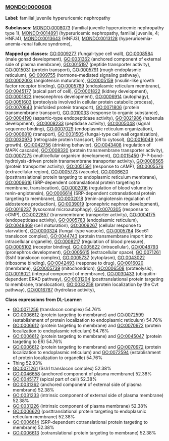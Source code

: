 
### [MONDO:0000608](http://purl.obolibrary.org/obo/MONDO_0000608)
**Label:** familial juvenile hyperuricemic nephropathy

**Subclasses:** [MONDO:0008073](http://purl.obolibrary.org/obo/MONDO_0008073) (familial juvenile hyperuricemic nephropathy type 1), [MONDO:0014891](http://purl.obolibrary.org/obo/MONDO_0014891) (hyperuricemic nephropathy, familial juvenile, 4; HNFJ4), [MONDO:0013643](http://purl.obolibrary.org/obo/MONDO_0013643) (HNFJ3), [MONDO:0013128](http://purl.obolibrary.org/obo/MONDO_0013128) (hyperuricemia-anemia-renal failure syndrome), 

**Mapped go classes:** [GO:0009277](http://purl.obolibrary.org/obo/GO_0009277) (fungal-type cell wall), [GO:0008584](http://purl.obolibrary.org/obo/GO_0008584) (male gonad development), [GO:0031362](http://purl.obolibrary.org/obo/GO_0031362) (anchored component of external side of plasma membrane), [GO:0015197](http://purl.obolibrary.org/obo/GO_0015197) (peptide transporter activity), [GO:0015031](http://purl.obolibrary.org/obo/GO_0015031) (protein transport), [GO:0005791](http://purl.obolibrary.org/obo/GO_0005791) (rough endoplasmic reticulum), [GO:0009755](http://purl.obolibrary.org/obo/GO_0009755) (hormone-mediated signaling pathway), [GO:0002003](http://purl.obolibrary.org/obo/GO_0002003) (angiotensin maturation), [GO:0005159](http://purl.obolibrary.org/obo/GO_0005159) (insulin-like growth factor receptor binding), [GO:0005789](http://purl.obolibrary.org/obo/GO_0005789) (endoplasmic reticulum membrane), [GO:0045177](http://purl.obolibrary.org/obo/GO_0045177) (apical part of cell), [GO:0001822](http://purl.obolibrary.org/obo/GO_0001822) (kidney development), [GO:0001823](http://purl.obolibrary.org/obo/GO_0001823) (mesonephros development), [GO:0006914](http://purl.obolibrary.org/obo/GO_0006914) (autophagy), [GO:0051603](http://purl.obolibrary.org/obo/GO_0051603) (proteolysis involved in cellular protein catabolic process), [GO:0070843](http://purl.obolibrary.org/obo/GO_0070843) (misfolded protein transport), [GO:0071806](http://purl.obolibrary.org/obo/GO_0071806) (protein transmembrane transport), [GO:0010033](http://purl.obolibrary.org/obo/GO_0010033) (response to organic substance), [GO:0004190](http://purl.obolibrary.org/obo/GO_0004190) (aspartic-type endopeptidase activity), [GO:0021986](http://purl.obolibrary.org/obo/GO_0021986) (habenula development), [GO:0008233](http://purl.obolibrary.org/obo/GO_0008233) (peptidase activity), [GO:0005048](http://purl.obolibrary.org/obo/GO_0005048) (signal sequence binding), [GO:0007029](http://purl.obolibrary.org/obo/GO_0007029) (endoplasmic reticulum organization), [GO:0006810](http://purl.obolibrary.org/obo/GO_0006810) (transport), [GO:0031505](http://purl.obolibrary.org/obo/GO_0031505) (fungal-type cell wall organization), [GO:0030970](http://purl.obolibrary.org/obo/GO_0030970) (retrograde protein transport, ER to cytosol), [GO:0016049](http://purl.obolibrary.org/obo/GO_0016049) (cell growth), [GO:0042756](http://purl.obolibrary.org/obo/GO_0042756) (drinking behavior), [GO:0043408](http://purl.obolibrary.org/obo/GO_0043408) (regulation of MAPK cascade), [GO:0008320](http://purl.obolibrary.org/obo/GO_0008320) (protein transmembrane transporter activity), [GO:0007275](http://purl.obolibrary.org/obo/GO_0007275) (multicellular organism development), [GO:0015450](http://purl.obolibrary.org/obo/GO_0015450) (P-P-bond-hydrolysis-driven protein transmembrane transporter activity), [GO:0008565](http://purl.obolibrary.org/obo/GO_0008565) (protein transporter activity), [GO:0051591](http://purl.obolibrary.org/obo/GO_0051591) (response to cAMP), [GO:0005576](http://purl.obolibrary.org/obo/GO_0005576) (extracellular region), [GO:0005773](http://purl.obolibrary.org/obo/GO_0005773) (vacuole), [GO:0006620](http://purl.obolibrary.org/obo/GO_0006620) (posttranslational protein targeting to endoplasmic reticulum membrane), [GO:0006616](http://purl.obolibrary.org/obo/GO_0006616) (SRP-dependent cotranslational protein targeting to membrane, translocation), [GO:0002016](http://purl.obolibrary.org/obo/GO_0002016) (regulation of blood volume by renin-angiotensin), [GO:0006614](http://purl.obolibrary.org/obo/GO_0006614) (SRP-dependent cotranslational protein targeting to membrane), [GO:0002018](http://purl.obolibrary.org/obo/GO_0002018) (renin-angiotensin regulation of aldosterone production), [GO:0039019](http://purl.obolibrary.org/obo/GO_0039019) (pronephric nephron development), [GO:0016237](http://purl.obolibrary.org/obo/GO_0016237) (lysosomal microautophagy), [GO:0070305](http://purl.obolibrary.org/obo/GO_0070305) (response to cGMP), [GO:0022857](http://purl.obolibrary.org/obo/GO_0022857) (transmembrane transporter activity), [GO:0004175](http://purl.obolibrary.org/obo/GO_0004175) (endopeptidase activity), [GO:0005783](http://purl.obolibrary.org/obo/GO_0005783) (endoplasmic reticulum), [GO:0048469](http://purl.obolibrary.org/obo/GO_0048469) (cell maturation), [GO:0009267](http://purl.obolibrary.org/obo/GO_0009267) (cellular response to starvation), [GO:0000324](http://purl.obolibrary.org/obo/GO_0000324) (fungal-type vacuole), [GO:0005784](http://purl.obolibrary.org/obo/GO_0005784) (Sec61 translocon complex), [GO:0044743](http://purl.obolibrary.org/obo/GO_0044743) (protein transmembrane import into intracellular organelle), [GO:0008217](http://purl.obolibrary.org/obo/GO_0008217) (regulation of blood pressure), [GO:0005102](http://purl.obolibrary.org/obo/GO_0005102) (receptor binding), [GO:0005622](http://purl.obolibrary.org/obo/GO_0005622) (intracellular), [GO:0048793](http://purl.obolibrary.org/obo/GO_0048793) (pronephros development), [GO:0005615](http://purl.obolibrary.org/obo/GO_0005615) (extracellular space), [GO:0071261](http://purl.obolibrary.org/obo/GO_0071261) (Ssh1 translocon complex), [GO:0005737](http://purl.obolibrary.org/obo/GO_0005737) (cytoplasm), [GO:0043022](http://purl.obolibrary.org/obo/GO_0043022) (ribosome binding), [GO:0042493](http://purl.obolibrary.org/obo/GO_0042493) (response to drug), [GO:0016020](http://purl.obolibrary.org/obo/GO_0016020) (membrane), [GO:0005739](http://purl.obolibrary.org/obo/GO_0005739) (mitochondrion), [GO:0006508](http://purl.obolibrary.org/obo/GO_0006508) (proteolysis), [GO:0016021](http://purl.obolibrary.org/obo/GO_0016021) (integral component of membrane), [GO:0030433](http://purl.obolibrary.org/obo/GO_0030433) (ubiquitin-dependent ERAD pathway), [GO:0031204](http://purl.obolibrary.org/obo/GO_0031204) (posttranslational protein targeting to membrane, translocation), [GO:0032258](http://purl.obolibrary.org/obo/GO_0032258) (protein localization by the Cvt pathway), [GO:0016787](http://purl.obolibrary.org/obo/GO_0016787) (hydrolase activity), 

**Class expressions from DL-Learner:**

- [GO:0071256](http://purl.obolibrary.org/obo/GO_0071256) (translocon complex) 54.76%
- [GO:0006612](http://purl.obolibrary.org/obo/GO_0006612) (protein targeting to membrane) and [GO:0072599](http://purl.obolibrary.org/obo/GO_0072599) (establishment of protein localization to endoplasmic reticulum) 54.76%
- [GO:0006612](http://purl.obolibrary.org/obo/GO_0006612) (protein targeting to membrane) and [GO:0070972](http://purl.obolibrary.org/obo/GO_0070972) (protein localization to endoplasmic reticulum) 54.76%
- [GO:0006612](http://purl.obolibrary.org/obo/GO_0006612) (protein targeting to membrane) and [GO:0045047](http://purl.obolibrary.org/obo/GO_0045047) (protein targeting to ER) 54.76%
- [GO:0006612](http://purl.obolibrary.org/obo/GO_0006612) (protein targeting to membrane) and [GO:0070972](http://purl.obolibrary.org/obo/GO_0070972) (protein localization to endoplasmic reticulum) and [GO:0072594](http://purl.obolibrary.org/obo/GO_0072594) (establishment of protein localization to organelle) 54.76%
- Thing 52.93%
- [GO:0071261](http://purl.obolibrary.org/obo/GO_0071261) (Ssh1 translocon complex) 52.38%
- [GO:0046658](http://purl.obolibrary.org/obo/GO_0046658) (anchored component of plasma membrane) 52.38%
- [GO:0045177](http://purl.obolibrary.org/obo/GO_0045177) (apical part of cell) 52.38%
- [GO:0031362](http://purl.obolibrary.org/obo/GO_0031362) (anchored component of external side of plasma membrane) 52.38%
- [GO:0031233](http://purl.obolibrary.org/obo/GO_0031233) (intrinsic component of external side of plasma membrane) 52.38%
- [GO:0031226](http://purl.obolibrary.org/obo/GO_0031226) (intrinsic component of plasma membrane) 52.38%
- [GO:0006620](http://purl.obolibrary.org/obo/GO_0006620) (posttranslational protein targeting to endoplasmic reticulum membrane) 52.38%
- [GO:0006614](http://purl.obolibrary.org/obo/GO_0006614) (SRP-dependent cotranslational protein targeting to membrane) 52.38%
- [GO:0006613](http://purl.obolibrary.org/obo/GO_0006613) (cotranslational protein targeting to membrane) 52.38%


